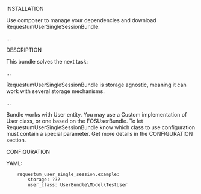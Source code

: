 INSTALLATION

Use composer to manage your dependencies and download RequestumUserSingleSessionBundle.

...

DESCRIPTION

This bundle solves the next task:

...

RequestumUserSingleSessionBundle is storage agnostic, meaning it can work with several storage mechanisms.

...
    
Bundle works with User entity. You may use a Custom implementation of User class, or one based on the FOSUserBundle.
To let RequestumUserSingleSessionBundle know which class to use configuration must contain a special parameter.
Get more details in the CONFIGURATION section.

CONFIGURATION

YAML:
        
        requestum_user_single_session.example:
            storage: ???
            user_class: UserBundle\Model\TestUser